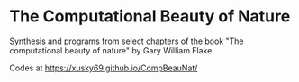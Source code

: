# The Computational Beauty of Nature
Synthesis and programs from select chapters of the book "The computational beauty of nature"  by Gary William Flake.

Codes at https://xusky69.github.io/CompBeauNat/

